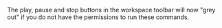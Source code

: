 The play, pause and stop buttons in the workspace toolbar will now "grey out" if you do not have the permissions to run these commands.
